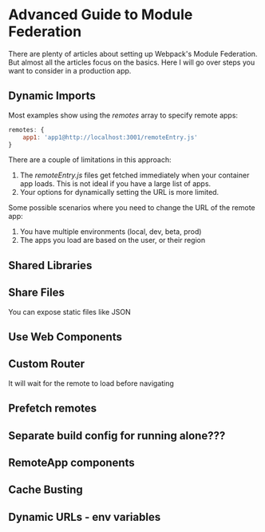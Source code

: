 # Advanced Guide to Module Federation

There are plenty of articles about setting up Webpack's Module Federation. 
But almost all the articles focus on the basics. 
Here I will go over steps you want to consider in a production app.

## Dynamic Imports

Most examples show using the *remotes* array to specify remote apps:

```javascript
remotes: {
    app1: 'app1@http://localhost:3001/remoteEntry.js'
}
```

There are a couple of limitations in this approach:
1. The *remoteEntry.js* files get fetched immediately when your container app loads. This is not ideal if you have a large list of apps.
2. Your options for dynamically setting the URL is more limited.

Some possible scenarios where you need to change the URL of the remote app:
1. You have multiple environments (local, dev, beta, prod)
2. The apps you load are based on the user, or their region

## Shared Libraries

## Share Files
 You can expose static files like JSON

## Use Web Components

## Custom Router

It will wait for the remote to load before navigating

## Prefetch remotes

## Separate build config for running alone???

## RemoteApp components

## Cache Busting

## Dynamic URLs - env variables
